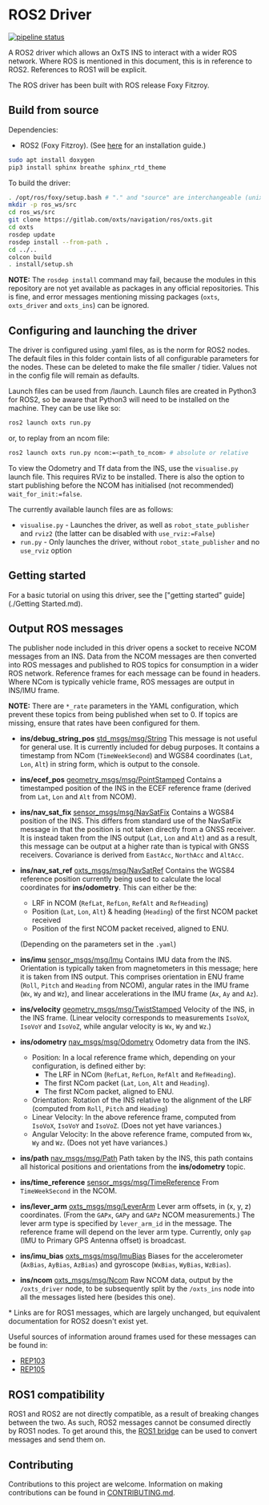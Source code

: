# ROS2 Driver

[![pipeline status](https://gitlab.com/oxts/navigation/ros/oxts/badges/master/pipeline.svg)](https://gitlab.com/oxts/navigation/ros/oxts/-/commits/master)

A ROS2 driver which allows an OxTS INS to interact with a wider ROS network. Where ROS is mentioned in this document, this is in reference to ROS2. References to ROS1 will be explicit.

The ROS driver has been built with ROS release Foxy Fitzroy.

## Build from source

Dependencies:

- ROS2 (Foxy Fitzroy). (See [here](https://index.ros.org/doc/ros2/Installation/Foxy/Linux-Install-Debians/) for an installation guide.)

```bash
sudo apt install doxygen
pip3 install sphinx breathe sphinx_rtd_theme
```

To build the driver:

```bash
. /opt/ros/foxy/setup.bash # "." and "source" are interchangeable (unix)
mkdir -p ros_ws/src
cd ros_ws/src
git clone https://gitlab.com/oxts/navigation/ros/oxts.git
cd oxts
rosdep update
rosdep install --from-path .
cd ../..
colcon build
. install/setup.sh
```

**NOTE:** The `rosdep install` command may fail, because the modules in this repository are not yet available as packages in any official repositories. This is fine, and error messages mentioning missing packages (`oxts`, `oxts_driver` and `oxts_ins`) can be ignored.

## Configuring and launching the driver

The driver is configured using .yaml files, as is the norm for ROS2 nodes. The default files in this folder contain lists of all configurable parameters for the nodes. These can be deleted to make the file smaller / tidier. Values not in the config file will remain as defaults.

Launch files can be used from /launch. Launch files are created in Python3 for ROS2, so be aware that Python3 will need to be installed on the machine. They can be use like so:

```bash
ros2 launch oxts run.py
```

or, to replay from an ncom file:

```bash
ros2 launch oxts run.py ncom:=<path_to_ncom> # absolute or relative
```

To view the Odometry and Tf data from the INS, use the `visualise.py` launch file. This requires RViz to be installed. There is also the option to start publishing before the NCOM has initialised (not recommended) `wait_for_init:=false`.

The currently available launch files are as follows:

* `visualise.py` - Launches the driver, as well as `robot_state_publisher` and `rviz2` (the latter can be disabled with `use_rviz:=False`)
* `run.py` - Only launches the driver, without `robot_state_publisher` and no `use_rviz` option

## Getting started
For a basic tutorial on using this driver, see the ["getting started" guide](./Getting Started.md).

## Output ROS messages

The publisher node included in this driver opens a socket to receive NCOM messages from an INS. Data from the NCOM messages are then converted into ROS messages and published to ROS topics for consumption in a wider ROS network. Reference frames for each message can be found in headers. Where NCom is typically vehicle frame, ROS messages are output in INS/IMU frame.

**NOTE:** There are `*_rate` parameters in the YAML configuration, which prevent these topics from being published when set to 0. If topics are missing, ensure that rates have been configured for them.

* **ins/debug_string_pos** [std_msgs/msg/String](http://docs.ros.org/en/noetic/api/std_msgs/html/msg/String.html)
    This message is not useful for general use. It is currently included for debug purposes. It contains a timestamp from NCom (`TimeWeekSecond`) and WGS84 coordinates (`Lat`, `Lon`, `Alt`) in string form, which is output to the console.

* **ins/ecef_pos** [geometry_msgs/msg/PointStamped](http://docs.ros.org/en/noetic/api/geometry_msgs/html/msg/PointStamped.html)
    Contains a timestamped position of the INS in the ECEF reference frame (derived from `Lat`, `Lon` and `Alt` from NCOM).

* **ins/nav_sat_fix** [sensor_msgs/msg/NavSatFix](http://docs.ros.org/en/api/sensor_msgs/html/msg/NavSatFix.html)
    Contains a WGS84 position of the INS. This differs from standard use of the NavSatFix message in that the position is not taken directly from a GNSS receiver. It is instead taken from the INS output (`Lat`, `Lon` and `Alt`) and as a result, this message can be output at a higher rate than is typical with GNSS receivers. Covariance is derived from `EastAcc`, `NorthAcc` and `AltAcc`.

* **ins/nav_sat_ref** [oxts_msgs/msg/NavSatRef](./oxts_msgs/msg/NavSatRef.msg)
    Contains the WGS84 reference position currently being used to calculate the local coordinates for **ins/odometry**. This can either be the:
    * LRF in NCOM (`RefLat`, `RefLon`, `RefAlt` and `RefHeading`)
    * Position (`Lat`, `Lon`, `Alt`) & heading (`Heading`) of the first NCOM packet received
    * Position of the first NCOM packet received, aligned to ENU.

    (Depending on the parameters set in the `.yaml`)

* **ins/imu** [sensor_msgs/msg/Imu](http://docs.ros.org/en/noetic/api/sensor_msgs/html/msg/Imu.html)
    Contains IMU data from the INS. Orientation is typically taken from magnetometers in this message; here it is taken from INS output. This comprises orientation in ENU frame (`Roll`, `Pitch` and `Heading` from NCOM), angular rates in the IMU frame (`Wx`, `Wy` and `Wz`), and linear accelerations in the IMU frame (`Ax`, `Ay` and `Az`).

* **ins/velocity** [geometry_msgs/msg/TwistStamped](http://docs.ros.org/en/noetic/api/geometry_msgs/html/msg/TwistStamped.html)
    Velocity of the INS, in the INS frame. (Linear velocity corresponds to measurements `IsoVoX`, `IsoVoY` and `IsoVoZ`, while angular velocity is `Wx`, `Wy` and `Wz`.)

* **ins/odometry** [nav_msgs/msg/Odometry](https://github.com/ros2/common_interfaces/blob/foxy/nav_msgs/msg/Odometry.msg)
    Odometry data from the INS.
    - Position: In a local reference frame which, depending on your configuration, is defined either by:
        - The LRF in NCom (`RefLat`, `RefLon`, `RefAlt` and `RefHeading`).
        - The first NCom packet (`Lat`, `Lon`, `Alt` and `Heading`).
        - The first NCom packet, aligned to ENU.
    - Orientation: Rotation of the INS relative to the alignment of the LRF (computed from `Roll`, `Pitch` and `Heading`)
    - Linear Velocity: In the above reference frame, computed from `IsoVoX`, `IsoVoY` and `IsoVoZ`. (Does not yet have variances.)
    - Angular Velocity: In the above reference frame, computed from `Wx`, `Wy` and `Wz`. (Does not yet have variances.)

* **ins/path** [nav_msgs/msg/Path](https://github.com/ros2/common_interfaces/blob/foxy/nav_msgs/msg/Path.msg)
    Path taken by the INS, this path contains all historical positions and orientations from the **ins/odometry** topic.

* **ins/time_reference** [sensor_msgs/msg/TimeReference](http://docs.ros.org/en/noetic/api/sensor_msgs/html/msg/TimeReference.html)
    From `TimeWeekSecond` in the NCOM.

* **ins/lever_arm** [oxts_msgs/msg/LeverArm](./oxts_msgs/msg/LeverArm.msg)
    Lever arm offsets, in (x, y, z) coordinates. (From the `GAPx`, `GAPy` and `GAPz` NCOM measurements.) The lever arm type is specified by `lever_arm_id` in the message. The reference frame will depend on the lever arm type. Currently, only `gap` (IMU to Primary GPS Antenna offset) is broadcast.

* **ins/imu_bias** [oxts_msgs/msg/ImuBias](./oxts_msgs/msg/ImuBias.msg)
    Biases for the accelerometer (`AxBias`, `AyBias`, `AzBias`) and gyroscope (`WxBias`, `WyBias`, `WzBias`).

* **ins/ncom** [oxts_msgs/msg/Ncom](./oxts_msgs/msg/Ncom.msg)
    Raw NCOM data, output by the `/oxts_driver` node, to be subsequently split by the `/oxts_ins` node into all the messages listed here (besides this one).

\* Links are for ROS1 messages, which are largely unchanged, but equivalent documentation for ROS2 doesn't exist yet.

Useful sources of information around frames used for these messages can be found in:

- [REP103](https://www.ros.org/reps/rep-0103.html)
- [REP105](https://www.ros.org/reps/rep-0105.html#id8)

## ROS1 compatibility

ROS1 and ROS2 are not directly compatible, as a result of breaking changes between the two. As such, ROS2 messages cannot be consumed directly by ROS1 nodes. To get around this, the [ROS1 bridge](https://github.com/ros2/ros1_bridge) can be used to convert messages and send them on.

## Contributing

Contributions to this project are welcome. Information on making contributions can be found in [CONTRIBUTING.md](./CONTRIBUTING.md).
